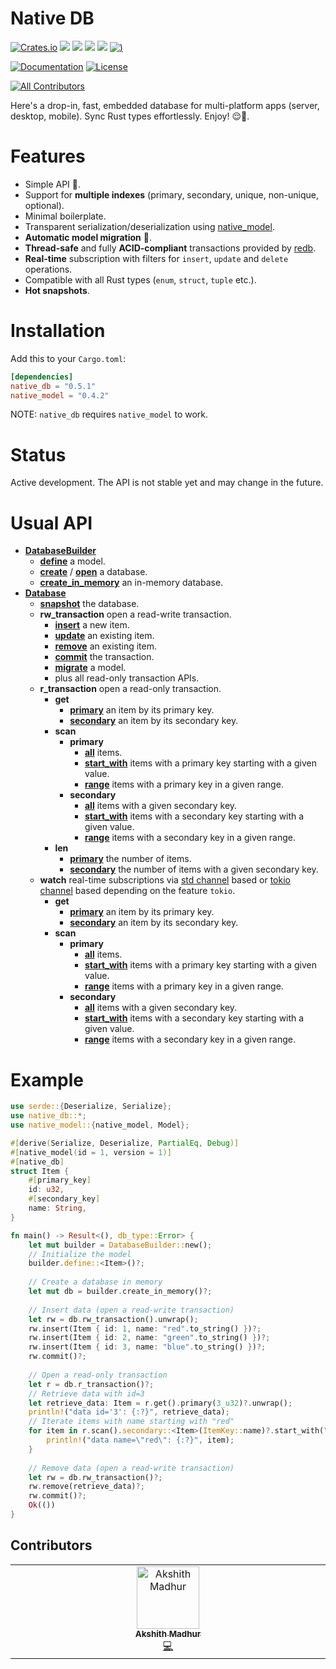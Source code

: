 # Native DB

[![Crates.io](https://img.shields.io/crates/v/native_db)](https://crates.io/crates/native_db)
[![](https://github.com/vincent-herlemont/native_db/actions/workflows/build_test_linux.yml/badge.svg)](https://github.com/vincent-herlemont/native_db/actions/workflows/build_test_linux.yml)
[![](https://github.com/vincent-herlemont/native_db/actions/workflows/build_test_macos.yml/badge.svg)](https://github.com/vincent-herlemont/native_db/actions/workflows/build_test_macos.yml)
[![](https://github.com/vincent-herlemont/native_db/actions/workflows/build_test_windows.yml/badge.svg)](https://github.com/vincent-herlemont/native_db/actions/workflows/build_test_windows.yml)
[![](https://github.com/vincent-herlemont/native_db/actions/workflows/build_test_ios.yml/badge.svg)](https://github.com/vincent-herlemont/native_db/actions/workflows/build_test_ios.yml)
[![)](https://github.com/vincent-herlemont/native_db/actions/workflows/build_test_android.yml/badge.svg)](https://github.com/vincent-herlemont/native_db/actions/workflows/build_test_android.yml)


[![Documentation](https://docs.rs/native_db/badge.svg)](https://docs.rs/native_db)
[![License](https://img.shields.io/crates/l/native_db)](LICENSE)

<!-- ALL-CONTRIBUTORS-BADGE:START - Do not remove or modify this section -->
[![All Contributors](https://img.shields.io/badge/all_contributors-1-orange.svg)](#contributors-)
<!-- ALL-CONTRIBUTORS-BADGE:END -->


Here's a drop-in, fast, embedded database for multi-platform apps (server, desktop, mobile). Sync Rust types effortlessly. Enjoy! 😌🍃.

# Features

- Simple API 🦀.
- Support for **multiple indexes** (primary, secondary, unique, non-unique, optional).
- Minimal boilerplate.
- Transparent serialization/deserialization using [native_model](https://crates.io/crates/native_model).
- **Automatic model migration** 🌟.
- **Thread-safe** and fully **ACID-compliant** transactions provided by [redb](https://github.com/cberner/redb).
- **Real-time** subscription with filters for `insert`, `update` and `delete` operations.
- Compatible with all Rust types (`enum`, `struct`, `tuple` etc.).
- **Hot snapshots**.

# Installation

Add this to your `Cargo.toml`:
```toml
[dependencies]
native_db = "0.5.1"
native_model = "0.4.2"
```

NOTE: `native_db` requires `native_model` to work.

# Status

Active development. The API is not stable yet and may change in the future.

# Usual API
- [**DatabaseBuilder**](https://docs.rs/native_db/latest/native_db/struct.DatabaseBuilder.html)  
    - [**define**](https://docs.rs/native_db/latest/native_db/struct.DatabaseBuilder.html#method.define) a model.
    - [**create**](https://docs.rs/native_db/latest/native_db/struct.DatabaseBuilder.html#method.create) / [**open**](https://docs.rs/native_db/latest/native_db/struct.DatabaseBuilder.html#method.open) a database.
    - [**create_in_memory**](https://docs.rs/native_db/latest/native_db/struct.DatabaseBuilder.html#method.create_in_memory) an in-memory database.
- [**Database**](https://docs.rs/native_db/latest/native_db/struct.Database.html)
    - [**snapshot**](https://docs.rs/native_db/latest/native_db/struct.Database.html#method.snapshot) the database.
    - **rw_transaction** open a read-write transaction.
        - [**insert**](https://docs.rs/native_db/latest/native_db/transaction/struct.RwTransaction.html#method.insert) a new item.
        - [**update**](https://docs.rs/native_db/latest/native_db/transaction/struct.RwTransaction.html#method.update) an existing item.
        - [**remove**](https://docs.rs/native_db/latest/native_db/transaction/struct.RwTransaction.html#method.remove) an existing item.
        - [**commit**](https://docs.rs/native_db/latest/native_db/transaction/struct.RwTransaction.html#method.commit) the transaction.
        - [**migrate**](https://docs.rs/native_db/latest/native_db/transaction/struct.RwTransaction.html#method.migrate) a model.
        - plus all read-only transaction APIs.
    - **r_transaction** open a read-only transaction.
        - **get**
            - [**primary**](https://docs.rs/native_db/latest/native_db/transaction/query/struct.RGet.html#method.primary) an item by its primary key.
            - [**secondary**](https://docs.rs/native_db/latest/native_db/transaction/query/struct.RGet.html#method.secondary) an item by its secondary key.
        - **scan**
            - **primary**
                - [**all**](https://docs.rs/native_db/latest/native_db/transaction/query/struct.PrimaryScan.html#method.all) items.
                - [**start_with**](https://docs.rs/native_db/latest/native_db/transaction/query/struct.PrimaryScan.html#method.start_with) items with a primary key starting with a given value.
                - [**range**](https://docs.rs/native_db/latest/native_db/transaction/query/struct.PrimaryScan.html#method.range) items with a primary key in a given range.
            - **secondary**
                - [**all**](https://docs.rs/native_db/latest/native_db/transaction/query/struct.SecondaryScan.html#method.all) items with a given secondary key.
                - [**start_with**](https://docs.rs/native_db/latest/native_db/transaction/query/struct.SecondaryScan.html#method.start_with) items with a secondary key starting with a given value.
                - [**range**](https://docs.rs/native_db/latest/native_db/transaction/query/struct.SecondaryScan.html#method.range) items with a secondary key in a given range.
        - **len**
            - [**primary**](https://docs.rs/native_db/latest/native_db/transaction/query/struct.RLen.html#method.primary) the number of items.
            - [**secondary**](https://docs.rs/native_db/latest/native_db/transaction/query/struct.RLen.html#method.secondary) the number of items with a given secondary key.
    - **watch** real-time subscriptions via [std channel](https://doc.rust-lang.org/std/sync/mpsc/fn.channel.html) based or [tokio channel](https://docs.rs/tokio/latest/tokio/sync/mpsc/fn.unbounded_channel.html) based depending on the feature `tokio`.
        - **get**
            - [**primary**](https://docs.rs/native_db/latest/native_db/watch/query/struct.WatchGet.html#method.primary) an item by its primary key.
            - [**secondary**](https://docs.rs/native_db/latest/native_db/watch/query/struct.WatchGet.html#method.secondary) an item by its secondary key.
        - **scan**
            - **primary**
                - [**all**](https://docs.rs/native_db/latest/native_db/watch/query/struct.WatchScanPrimary.html#method.all) items.
                - [**start_with**](https://docs.rs/native_db/latest/native_db/watch/query/struct.WatchScanPrimary.html#method.start_with) items with a primary key starting with a given value.
                - [**range**](https://docs.rs/native_db/latest/native_db/watch/query/struct.WatchScanPrimary.html#method.range) items with a primary key in a given range.
            - **secondary**
                - [**all**](https://docs.rs/native_db/latest/native_db/watch/query/struct.WatchScanSecondary.html#method.all) items with a given secondary key.
                - [**start_with**](https://docs.rs/native_db/latest/native_db/watch/query/struct.WatchScanSecondary.html#method.start_with) items with a secondary key starting with a given value.
                - [**range**](https://docs.rs/native_db/latest/native_db/watch/query/struct.WatchScanSecondary.html#method.range) items with a secondary key in a given range.


# Example

```rust
use serde::{Deserialize, Serialize};
use native_db::*;
use native_model::{native_model, Model};

#[derive(Serialize, Deserialize, PartialEq, Debug)]
#[native_model(id = 1, version = 1)]
#[native_db]
struct Item {
    #[primary_key]
    id: u32,
    #[secondary_key]
    name: String,
}

fn main() -> Result<(), db_type::Error> {
    let mut builder = DatabaseBuilder::new();
    // Initialize the model
    builder.define::<Item>()?;
    
    // Create a database in memory
    let mut db = builder.create_in_memory()?;
    
    // Insert data (open a read-write transaction)
    let rw = db.rw_transaction().unwrap();
    rw.insert(Item { id: 1, name: "red".to_string() })?;
    rw.insert(Item { id: 2, name: "green".to_string() })?;
    rw.insert(Item { id: 3, name: "blue".to_string() })?;
    rw.commit()?;
    
    // Open a read-only transaction
    let r = db.r_transaction()?;
    // Retrieve data with id=3 
    let retrieve_data: Item = r.get().primary(3_u32)?.unwrap();
    println!("data id='3': {:?}", retrieve_data);
    // Iterate items with name starting with "red"
    for item in r.scan().secondary::<Item>(ItemKey::name)?.start_with("red") {
        println!("data name=\"red\": {:?}", item);
    }
    
    // Remove data (open a read-write transaction)
    let rw = db.rw_transaction()?;
    rw.remove(retrieve_data)?;
    rw.commit()?;
    Ok(())
}
```

## Contributors

<!-- ALL-CONTRIBUTORS-LIST:START - Do not remove or modify this section -->
<!-- prettier-ignore-start -->
<!-- markdownlint-disable -->
<table>
  <tbody>
    <tr>
      <td align="center" valign="top" width="14.28%"><a href="https://github.com/elliot14A"><img src="https://avatars.githubusercontent.com/u/84667163?v=4?s=100" width="100px;" alt="Akshith Madhur"/><br /><sub><b>Akshith Madhur</b></sub></a><br /><a href="https://github.com/vincent-herlemont/native_db/commits?author=elliot14A" title="Code">💻</a></td>
    </tr>
  </tbody>
</table>

<!-- markdownlint-restore -->
<!-- prettier-ignore-end -->

<!-- ALL-CONTRIBUTORS-LIST:END -->
<!-- prettier-ignore-start -->
<!-- markdownlint-disable -->

<!-- markdownlint-restore -->
<!-- prettier-ignore-end -->

<!-- ALL-CONTRIBUTORS-LIST:END -->